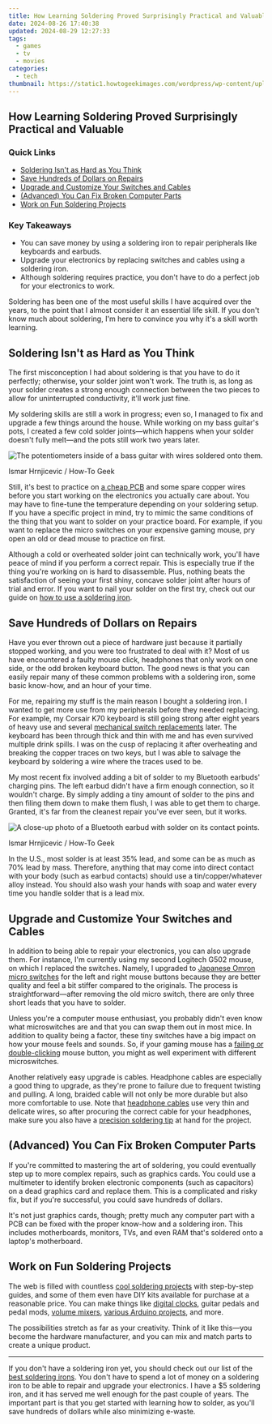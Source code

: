 ```yaml
---
title: How Learning Soldering Proved Surprisingly Practical and Valuable
date: 2024-08-26 17:40:38
updated: 2024-08-29 12:27:33
tags:
  - games
  - tv
  - movies
categories:
  - tech
thumbnail: https://static1.howtogeekimages.com/wordpress/wp-content/uploads/2024/05/soldering-iron-3d-printer.jpeg
---
```


## How Learning Soldering Proved Surprisingly Practical and Valuable

### Quick Links

* [Soldering Isn't as Hard as You Think](https://location-social.techidaily.com/in-2024-how-to-changefake-your-oneplus-12r-location-on-viber-drfone-by-drfone-virtual-android/)
* [Save Hundreds of Dollars on Repairs](https://howto.techidaily.com/what-to-do-if-your-vivo-y100t-auto-does-not-work-drfone-by-drfone-fix-android-problems-fix-android-problems/)
* [Upgrade and Customize Your Switches and Cables](https://win-howtos.techidaily.com/conquering-the-0x800705b4-error-effective-strategies-for-smooth-updates-on-your-windows-10-pc/)
* [(Advanced) You Can Fix Broken Computer Parts](https://www.howtogeek.com/i-learned-to-solder-and-its-far-more-useful-than-i-expected/#advanced-you-can-fix-broken-computer-parts)
* [Work on Fun Soldering Projects](https://facebook-video-share.techidaily.com/2024-approved-the-youtube-creator-summit-a-getaway-for-top-talent/)

### Key Takeaways

* You can save money by using a soldering iron to repair peripherals like keyboards and earbuds.
* Upgrade your electronics by replacing switches and cables using a soldering iron.
* Although soldering requires practice, you don't have to do a perfect job for your electronics to work.

 Soldering has been one of the most useful skills I have acquired over the years, to the point that I almost consider it an essential life skill. If you don't know much about soldering, I'm here to convince you why it's a skill worth learning.

##  Soldering Isn't as Hard as You Think

 The first misconception I had about soldering is that you have to do it perfectly; otherwise, your solder joint won't work. The truth is, as long as your solder creates a strong enough connection between the two pieces to allow for uninterrupted conductivity, it'll work just fine.

 My soldering skills are still a work in progress; even so, I managed to fix and upgrade a few things around the house. While working on my bass guitar's pots, I created a few cold solder joints—which happens when your solder doesn't fully melt—and the pots still work two years later.

![The potentiometers inside of a bass guitar with wires soldered onto them.](https://static1.howtogeekimages.com/wordpress/wp-content/uploads/2024/05/img20211124235935.jpg) 

Ismar Hrnjicevic / How-To Geek

 Still, it's best to practice on [a cheap PCB](https://www.amazon.com/ELEGOO-Prototype-Soldering-Compatible-Arduino/dp/B072Z7Y19F/?tag=hotoge-20&ascsubtag=UUhtgUeUpU2002888&asc%5Frefurl=https%3A%2F%2Fwww.howtogeek.com%2Fi-learned-to-solder-and-its-far-more-useful-than-i-expected%2F&asc%5Fcampaign=Evergreen) and some spare copper wires before you start working on the electronics you actually care about. You may have to fine-tune the temperature depending on your soldering setup. If you have a specific project in mind, try to mimic the same conditions of the thing that you want to solder on your practice board. For example, if you want to replace the micro switches on your expensive gaming mouse, pry open an old or dead mouse to practice on first.

 Although a cold or overheated solder joint can technically work, you'll have peace of mind if you perform a correct repair. This is especially true if the thing you're working on is hard to disassemble. Plus, nothing beats the satisfaction of seeing your first shiny, concave solder joint after hours of trial and error. If you want to nail your solder on the first try, check out our guide on [how to use a soldering iron](https://facebook-video-recording.techidaily.com/updated-in-2024-secrets-of-the-top-8-social-apps-for-popularity-on-facebook-platform/).

##  Save Hundreds of Dollars on Repairs

 Have you ever thrown out a piece of hardware just because it partially stopped working, and you were too frustrated to deal with it? Most of us have encountered a faulty mouse click, headphones that only work on one side, or the odd broken keyboard button. The good news is that you can easily repair many of these common problems with a soldering iron, some basic know-how, and an hour of your time.

 For me, repairing my stuff is the main reason I bought a soldering iron. I wanted to get more use from my peripherals before they needed replacing. For example, my Corsair K70 keyboard is still going strong after eight years of heavy use and several [mechanical switch replacements](https://some-approaches.techidaily.com/in-2024-unmatched-tech-elevation-through-srs-enhancement/) later. The keyboard has been through thick and thin with me and has even survived multiple drink spills. I was on the cusp of replacing it after overheating and breaking the copper traces on two keys, but I was able to salvage the keyboard by soldering a wire where the traces used to be.

 My most recent fix involved adding a bit of solder to my Bluetooth earbuds' charging pins. The left earbud didn't have a firm enough connection, so it wouldn't charge. By simply adding a tiny amount of solder to the pins and then filing them down to make them flush, I was able to get them to charge. Granted, it's far from the cleanest repair you've ever seen, but it works.

![A close-up photo of a Bluetooth earbud with solder on its contact points.](https://static1.howtogeekimages.com/wordpress/wp-content/uploads/2024/05/img20240510030615.jpg) 

Ismar Hrnjicevic / How-To Geek

 In the U.S., most solder is at least 35% lead, and some can be as much as 70% lead by mass. Therefore, anything that may come into direct contact with your body (such as earbud contacts) should use a tin/copper/whatever alloy instead. You should also wash your hands with soap and water every time you handle solder that is a lead mix.

##  Upgrade and Customize Your Switches and Cables

 In addition to being able to repair your electronics, you can also upgrade them. For instance, I'm currently using my second Logitech G502 mouse, on which I replaced the switches. Namely, I upgraded to [Japanese Omron micro switches](https://www.amazon.com/D2F-01F-Switch-Microswitch-Subminiature-Logitech/dp/B0062WNDLI?tag=hotoge-20&ascsubtag=UUhtgUeUpU2002888&asc%5Frefurl=https%3A%2F%2Fwww.howtogeek.com%2Fi-learned-to-solder-and-its-far-more-useful-than-i-expected%2F&asc%5Fcampaign=Evergreen) for the left and right mouse buttons because they are better quality and feel a bit stiffer compared to the originals. The process is straightforward—after removing the old micro switch, there are only three short leads that you have to solder.

 Unless you're a computer mouse enthusiast, you probably didn't even know what microswitches are and that you can swap them out in most mice. In addition to quality being a factor, these tiny switches have a big impact on how your mouse feels and sounds. So, if your gaming mouse has a [failing or double-clicking](https://hardware-updates.techidaily.com/free-installation-realtek-8188cu-wireless-network-adapter-drivers-on-windows-10-7/) mouse button, you might as well experiment with different microswitches.

 Another relatively easy upgrade is cables. Headphone cables are especially a good thing to upgrade, as they're prone to failure due to frequent twisting and pulling. A long, braided cable will not only be more durable but also more comfortable to use. Note that [headphone cables](https://iphone-unlock.techidaily.com/unlocking-iphone-se-2020-lock-screen-3-foolproof-methods-that-actually-work-drfone-by-drfone-ios/) use very thin and delicate wires, so after procuring the correct cable for your headphones, make sure you also have a [precision soldering tip](https://www.amazon.com/Soldering-900M-T-I-Lead-Free-Precision-Electronic/dp/B07FQM5KJR?tag=hotoge-20&ascsubtag=UUhtgUeUpU2002888&asc%5Frefurl=https%3A%2F%2Fwww.howtogeek.com%2Fi-learned-to-solder-and-its-far-more-useful-than-i-expected%2F&asc%5Fcampaign=Evergreen) at hand for the project.

##  (Advanced) You Can Fix Broken Computer Parts

 If you're committed to mastering the art of soldering, you could eventually step up to more complex repairs, such as graphics cards. You could use a multimeter to identify broken electronic components (such as capacitors) on a dead graphics card and replace them. This is a complicated and risky fix, but if you're successful, you could save hundreds of dollars.

 It's not just graphics cards, though; pretty much any computer part with a PCB can be fixed with the proper know-how and a soldering iron. This includes motherboards, monitors, TVs, and even RAM that's soldered onto a laptop's motherboard.

##  Work on Fun Soldering Projects

 The web is filled with countless [cool soldering projects](https://article-tips.techidaily.com/2024-approved-high-fidelity-viewing-at-home-with-eizos-4k-display/) with step-by-step guides, and some of them even have DIY kits available for purchase at a reasonable price. You can make things like [digital clocks](https://www.amazon.com/WHDTS-TJ-56-428-Soldering-Practice-Electronics/dp/B09MN6JCMC/?tag=hotoge-20&ascsubtag=UUhtgUeUpU2002888&asc%5Frefurl=https%3A%2F%2Fwww.howtogeek.com%2Fi-learned-to-solder-and-its-far-more-useful-than-i-expected%2F&asc%5Fcampaign=Evergreen), guitar pedals and pedal mods, [volume mixers](https://www.instructables.com/DEEJ-a-Physical-Volume-Mixer/), [various Arduino projects](https://youtube-sure.techidaily.com/ed-2024-approved-master-the-art-of-video-sending-from-youtube-to-dailymotion/), and more.

 The possibilities stretch as far as your creativity. Think of it like this—you become the hardware manufacturer, and you can mix and match parts to create a unique product.

---

 If you don't have a soldering iron yet, you should check out our list of the [best soldering irons](https://screen-activity-recording.techidaily.com/updated-in-2024-unending-screen-documentation-sites/). You don't have to spend a lot of money on a soldering iron to be able to repair and upgrade your electronics. I have a $5 soldering iron, and it has served me well enough for the past couple of years. The important part is that you get started with learning how to solder, as you'll save hundreds of dollars while also minimizing e-waste.

<ins class="adsbygoogle"
     style="display:block"
     data-ad-format="autorelaxed"
     data-ad-client="ca-pub-7571918770474297"
     data-ad-slot="1223367746"></ins>



<ins class="adsbygoogle"
     style="display:block"
     data-ad-client="ca-pub-7571918770474297"
     data-ad-slot="8358498916"
     data-ad-format="auto"
     data-full-width-responsive="true"></ins>
